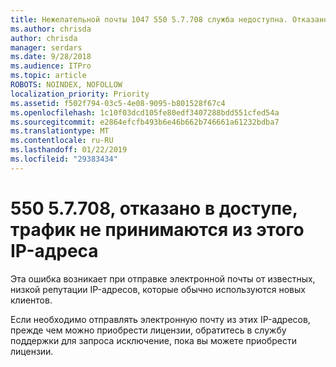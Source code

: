 ```yaml
---
title: Нежелательной почты 1047 550 5.7.708 служба недоступна. Отказано в доступе, не принимаются с этой IP-трафика
ms.author: chrisda
author: chrisda
manager: serdars
ms.date: 9/28/2018
ms.audience: ITPro
ms.topic: article
ROBOTS: NOINDEX, NOFOLLOW
localization_priority: Priority
ms.assetid: f502f794-03c5-4e08-9095-b801528f67c4
ms.openlocfilehash: 1c10f03dcd105fe80edf3407288bdd551cfed54a
ms.sourcegitcommit: e2864efcfb493b6e46b662b746661a61232bdba7
ms.translationtype: MT
ms.contentlocale: ru-RU
ms.lasthandoff: 01/22/2019
ms.locfileid: "29383434"
---
```

# <a name="550-57708-access-denied-traffic-not-accepted-from-this-ip"></a>550 5.7.708, отказано в доступе, трафик не принимаются из этого IP-адреса

Эта ошибка возникает при отправке электронной почты от известных, низкой репутации IP-адресов, которые обычно используются новых клиентов.
  
Если необходимо отправлять электронную почту из этих IP-адресов, прежде чем можно приобрести лицензии, обратитесь в службу поддержки для запроса исключение, пока вы можете приобрести лицензии.
  

